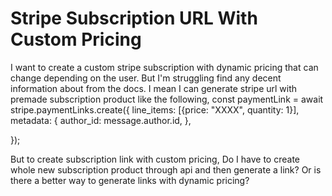 
# Stripe Subscription URL With Custom Pricing

I want to create a custom stripe subscription with dynamic pricing that can change depending on the user. But I'm struggling find any decent information about from the docs.
I mean I can generate stripe url with premade subscription product like the following,
  const paymentLink = await stripe.paymentLinks.create({
    line_items: [{price: "XXXX", quantity: 1}],
    metadata: {
        author_id: message.author.id,
    },
    
  });

But to create subscription link with custom pricing,
Do I have to create whole new subscription product through api and then generate a link?
Or is there a better way to generate links with dynamic pricing?

        
